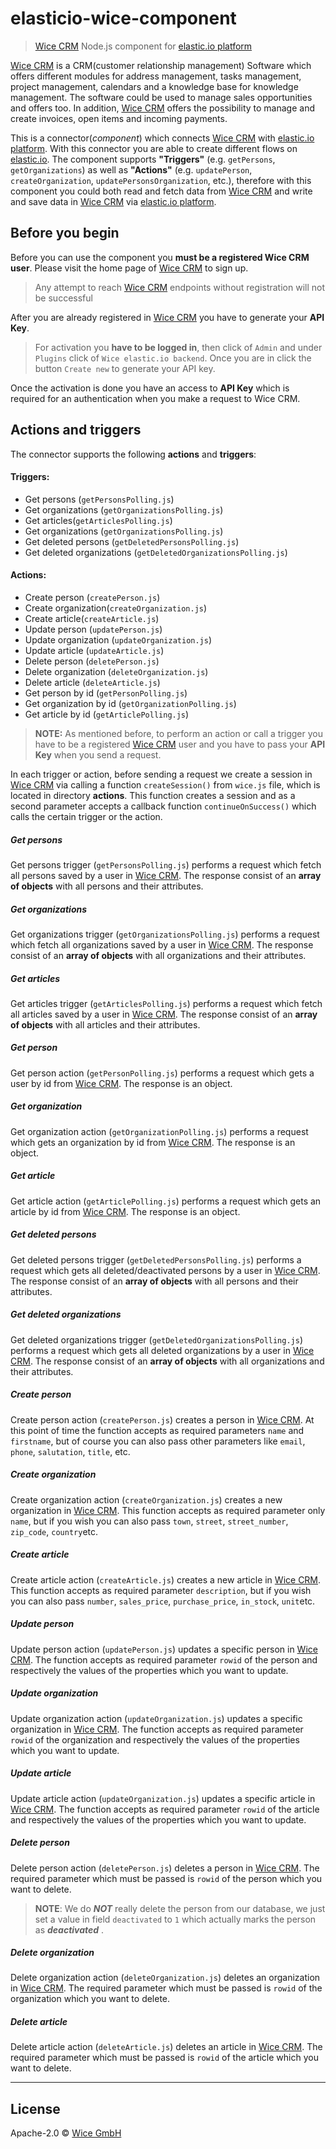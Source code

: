 # elasticio-wice-component
> [Wice CRM](https://wice.de/) Node.js component for [elastic.io platform](http://www.elastic.io "elastic.io platform")

[Wice CRM](https://wice.de/) is a CRM(customer relationship management) Software which offers different modules for address management, tasks management, project management, calendars and a knowledge base for knowledge management. The software could be used to manage sales opportunities and offers too. In addition, [Wice CRM](https://wice.de/) offers the possibility to manage and create invoices, open items and incoming payments.

This is a connector(*component*) which connects [Wice CRM](https://wice.de/) with [elastic.io platform](http://www.elastic.io "elastic.io platform"). With this connector you are able to create different flows on [elastic.io](http://www.elastic.io "elastic.io platform"). The component supports **"Triggers"** (e.g. ``getPersons``, ``getOrganizations``) as well as **"Actions"** (e.g. ``updatePerson``, ``createOrganization``, ``updatePersonsOrganization``, etc.), therefore with this component you could both read and fetch data from [Wice CRM](https://wice.de/) and write and save data in [Wice CRM](https://wice.de/) via [elastic.io platform](http://www.elastic.io "elastic.io platform").

## Before you begin

Before you can use the component you **must be a registered Wice CRM user**. Please visit the home page of [Wice CRM](https://wice.de/) to sign up.
> Any attempt to reach [Wice CRM](https://wice.de/) endpoints without registration will not be successful

After you are already registered in [Wice CRM](https://wice.de/) you have to generate your **API Key**.
> For activation you **have to be logged in**, then click of ``Admin`` and under ```Plugins``` click of ``Wice elastic.io backend``. Once you are in click the button ``Create new`` to generate your API key.

Once the activation is done you have an access to **API Key** which is required for an authentication when you make a request to Wice CRM.

## Actions and triggers
The connector supports the following **actions** and **triggers**:

#### Triggers:
  - Get persons (```getPersonsPolling.js```)
  - Get organizations (```getOrganizationsPolling.js```)
  - Get articles(```getArticlesPolling.js```)
  - Get organizations (```getOrganizationsPolling.js```)
  - Get deleted persons (```getDeletedPersonsPolling.js```)
  - Get deleted organizations (```getDeletedOrganizationsPolling.js```)

#### Actions:
  - Create person (```createPerson.js```)
  - Create organization(```createOrganization.js```)
  - Create article(```createArticle.js```)
  - Update person (```updatePerson.js```)
  - Update organization (```updateOrganization.js```)  
  - Update article (```updateArticle.js```)  
  - Delete person (```deletePerson.js```)
  - Delete organization (```deleteOrganization.js```)
  - Delete article (```deleteArticle.js```)
  - Get person by id (```getPersonPolling.js```)
  - Get organization by id (```getOrganizationPolling.js```)
  - Get article by id (```getArticlePolling.js```)

  > **NOTE:** As mentioned before, to perform an action or call a trigger you have to be a registered [Wice CRM](https://wice.de/) user and you have to pass your **API Key** when you send a request.

  In each trigger or action, before sending a request we create a session in [Wice CRM](https://wice.de/) via calling a function ```createSession()``` from ```wice.js``` file, which is located in directory **actions**. This function creates a session and as a second parameter accepts a callback function ```continueOnSuccess()``` which calls the certain trigger or the action.

##### Get persons

Get persons trigger (```getPersonsPolling.js```) performs a request which fetch all persons saved by a user in [Wice CRM](https://wice.de/). The response consist of an **array of objects** with all persons and their attributes.

##### Get organizations

Get organizations trigger (```getOrganizationsPolling.js```) performs a request which fetch all organizations saved by a user in [Wice CRM](https://wice.de/). The response consist of an **array of objects** with all organizations and their attributes.

##### Get articles

Get articles trigger (```getArticlesPolling.js```) performs a request which fetch all articles saved by a user in [Wice CRM](https://wice.de/). The response consist of an **array of objects** with all articles and their attributes.

##### Get person

Get person action (```getPersonPolling.js```) performs a request which gets a user by id from [Wice CRM](https://wice.de/). The response is an object.

##### Get organization

Get organization action (```getOrganizationPolling.js```) performs a request which gets an organization by id from [Wice CRM](https://wice.de/). The response is an object.

##### Get article

Get article action (```getArticlePolling.js```) performs a request which gets an article by id from [Wice CRM](https://wice.de/). The response is an object.

##### Get deleted persons

Get deleted persons trigger (```getDeletedPersonsPolling.js```) performs a request which gets all deleted/deactivated persons by a user in [Wice CRM](https://wice.de/). The response consist of an **array of objects** with all persons and their attributes.

##### Get deleted organizations

Get deleted organizations trigger (```getDeletedOrganizationsPolling.js```) performs a request which gets all deleted organizations by a user in [Wice CRM](https://wice.de/). The response consist of an **array of objects** with all organizations and their attributes.

##### Create person

Create person action (``createPerson.js``) creates a person in [Wice CRM](https://wice.de/). At this point of time the function accepts as required parameters ``name`` and ``firstname``, but of course you can also pass other parameters like ``email``, ``phone``, ``salutation``, ``title``, etc.

##### Create organization

Create organization action (``createOrganization.js``) creates a new organization in [Wice CRM](https://wice.de/). This function accepts as required parameter only ``name``, but if you wish you can also pass ``town``, ``street``, ``street_number``, ``zip_code``, ``country``etc.

##### Create article

Create article action (``createArticle.js``) creates a new article in [Wice CRM](https://wice.de/). This function accepts as required parameter ``description``, but if you wish you can also pass ``number``, ``sales_price``, ``purchase_price``, ``in_stock``, ``unit``etc.

##### Update person

Update person action (``updatePerson.js``) updates a specific person in [Wice CRM](https://wice.de/). The function accepts as required parameter ``rowid`` of the person and respectively the values of the properties which you want to update.

##### Update organization

Update organization action (``updateOrganization.js``) updates a specific organization in [Wice CRM](https://wice.de/). The function accepts as required parameter ``rowid`` of the organization  and respectively the values of the properties which you want to update.

##### Update article

Update article action (``updateOrganization.js``) updates a specific article in [Wice CRM](https://wice.de/). The function accepts as required parameter ``rowid`` of the article  and respectively the values of the properties which you want to update.

##### Delete person

Delete person action (``deletePerson.js``) deletes a person in [Wice CRM](https://wice.de/). The required parameter which must be passed is ``rowid`` of the person which you want to delete.

>**NOTE**: We do ***NOT*** really delete the person from our database, we just set a value in field ``deactivated`` to ``1`` which actually  marks the person as ***deactivated*** .

##### Delete organization

Delete organization action (``deleteOrganization.js``) deletes an organization in [Wice CRM](https://wice.de/). The required parameter which must be passed is ``rowid`` of the organization which you want to delete.

##### Delete article

Delete article action (``deleteArticle.js``) deletes an article in [Wice CRM](https://wice.de/). The required parameter which must be passed is ``rowid`` of the article which you want to delete.

***

## License

Apache-2.0 © [Wice GmbH](https://wice.de/)
